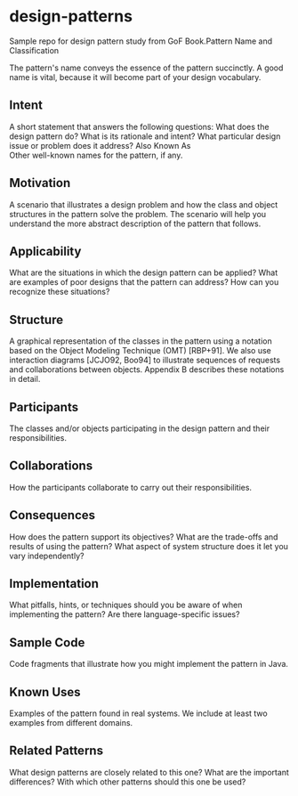 # design-patterns
Sample repo for design pattern study from GoF Book.Pattern Name and Classification  

The pattern's name conveys the essence of the pattern succinctly. A good name is vital, because it will become part of your design vocabulary.  

## Intent  

A short statement that answers the following questions: What does the design pattern do? What is its rationale and intent? What particular design issue or problem does it address? 
Also Known As  
Other well-known names for the pattern, if any. 

## Motivation  

A scenario that illustrates a design problem and how the class and object structures in the pattern solve the problem. The scenario will help you understand the more abstract description of the pattern that follows. 

## Applicability  

What are the situations in which the design pattern can be applied? What are examples of poor designs that the pattern can address? How can you recognize these situations? 

## Structure  

A graphical representation of the classes in the pattern using a notation based on the Object Modeling Technique (OMT) [RBP+91]. We also use interaction diagrams [JCJO92, Boo94] to illustrate sequences of requests and collaborations between objects. Appendix B describes these notations in detail. 

## Participants  

The classes and/or objects participating in the design pattern and their responsibilities. 

## Collaborations  

How the participants collaborate to carry out their responsibilities. 

## Consequences  

How does the pattern support its objectives? What are the trade-offs and results of using the pattern? What aspect of system structure does it let you vary independently? 

## Implementation  

What pitfalls, hints, or techniques should you be aware of when implementing the pattern? Are there language-specific issues? 

## Sample Code  

Code fragments that illustrate how you might implement the pattern in Java. 

## Known Uses  

Examples of the pattern found in real systems. We include at least two examples from different domains.

## Related Patterns  

What design patterns are closely related to this one? What are the important differences? With which other patterns should this one be used? 

